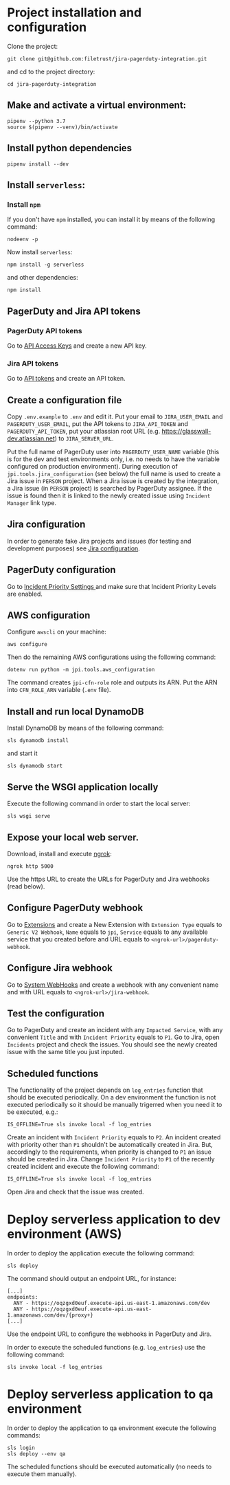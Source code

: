 # Project installation and configuration

Clone the project:

```
git clone git@github.com:filetrust/jira-pagerduty-integration.git
```

and cd to the project directory:

```
cd jira-pagerduty-integration
```

## Make and activate a virtual environment:

```
pipenv --python 3.7
source $(pipenv --venv)/bin/activate
```

## Install python dependencies

```
pipenv install --dev
```

## Install `serverless`:

### Install `npm`

If you don't have `npm` installed, you can install it by means of the
following command:

```
nodeenv -p
```

Now install `serverless`:

```
npm install -g serverless
```

and other dependencies:

```
npm install
```

## PagerDuty and Jira API tokens

### PagerDuty API tokens

Go to [API Access Keys](https://glasswall-dev.pagerduty.com/api_keys) and
create a new API key.

### Jira API tokens

Go to [API tokens](https://id.atlassian.com/manage/api-tokens) and
create an API token.

## Create a configuration file

Copy `.env.example` to `.env` and edit it. Put your email to
`JIRA_USER_EMAIL` and `PAGERDUTY_USER_EMAIL`, put the API tokens to
`JIRA_API_TOKEN` and `PAGERDUTY_API_TOKEN`, put your atlassian root
URL (e.g. https://glasswall-dev.atlassian.net) to `JIRA_SERVER_URL`.

Put the full name of PagerDuty user into `PAGERDUTY_USER_NAME`
variable (this is for the dev and test environments only, i.e. no
needs to have the variable configured on production
environment). During execution of `jpi.tools.jira_configuration` (see
below) the full name is used to create a Jira issue in `PERSON`
project. When a Jira issue is created by the integration, a Jira issue
(in `PERSON` project) is searched by PagerDuty assignee. If the issue
is found then it is linked to the newly created issue using `Incident
Manager` link type.

## Jira configuration

In order to generate fake Jira projects and issues (for testing and
development purposes) see [Jira configuration](JIRA_CONFIGURATION.md).

## PagerDuty configuration

Go to [Incident Priority Settings
](https://glasswall-dev.pagerduty.com/account/incident_priorities) and
make sure that Incident Priority Levels are enabled.

## AWS configuration

Configure `awscli` on your machine:

```
aws configure
```

Then do the remaining AWS configurations using the following command:

```
dotenv run python -m jpi.tools.aws_configuration
```

The command creates `jpi-cfn-role` role and outputs its ARN. Put the
ARN into `CFN_ROLE_ARN` variable (`.env` file).

## Install and run local DynamoDB

Install DynamoDB by means of the following command:

```
sls dynamodb install
```

and start it

```
sls dynamodb start
```

## Serve the WSGI application locally

Execute the following command in order to start the local server:

```
sls wsgi serve
```

## Expose your local web server.

Download, install and execute [ngrok](https://ngrok.com):

```
ngrok http 5000
```

Use the https URL to create the URLs for PagerDuty and Jira
webhooks (read below).

## Configure PagerDuty webhook

Go to [Extensions](https://glasswall-dev.pagerduty.com/extensions) and
create a New Extension with `Extension Type` equals to `Generic V2
Webhook`, `Name` equals to `jpi`, `Service` equals to any available
service that you created before and URL equals to
`<ngrok-url>/pagerduty-webhook`.

## Configure Jira webhook

Go to [System
WebHooks](https://glasswall-dev.atlassian.net/plugins/servlet/webhooks)
and create a webhook with any convenient name and with URL equals to
`<ngrok-url>/jira-webhook`.

## Test the configuration

Go to PagerDuty and create an incident with any `Impacted Service`,
with any convenient `Title` and with `Incident Priority` equals to
`P1`. Go to Jira, open `Incidents` project and check the issues. You
should see the newly created issue with the same title you just
inputed.

## Scheduled functions

The functionality of the project depends on `log_entries` function
that should be executed periodically. On a dev environment the
function is not executed periodically so it should be manually
trigerred when you need it to be executed, e.g.:

```
IS_OFFLINE=True sls invoke local -f log_entries
```

Create an incident with `Incident Priority` equals to `P2`. An
incident created with priority other than `P1` shouldn't be
automatically created in Jira. But, accordingly to the requirements,
when priority is changed to `P1` an issue should be created in
Jira. Change `Incident Priority` to `P1` of the recently created
incident and execute the following command:

```
IS_OFFLINE=True sls invoke local -f log_entries
```

Open Jira and check that the issue was created.

# Deploy serverless application to dev environment (AWS)

In order to deploy the application execute the following command:

```
sls deploy
```

The command should output an endpoint URL, for instance:

```
[...]
endpoints:
  ANY - https://oqzgxd0euf.execute-api.us-east-1.amazonaws.com/dev
  ANY - https://oqzgxd0euf.execute-api.us-east-1.amazonaws.com/dev/{proxy+}
[...]

```

Use the endpoint URL to configure the webhooks in PagerDuty and Jira.

In order to execute the scheduled functions (e.g. `log_entries`) use
the following command:

```
sls invoke local -f log_entries
```

# Deploy serverless application to qa environment

In order to deploy the application to qa environment execute the
following commands:

```
sls login
sls deploy --env qa
```

The scheduled functions should be executed automatically (no needs to
execute them manually).
